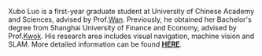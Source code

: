 Xubo Luo is a first-year graduate student at University of Chinese Academy and Sciences, advised by Prof.[Wan](https://people.ucas.ac.cn/~wanxue). Previously, he obtained her Bachelor's degree from Shanghai University of Finance and Economy, advised by Prof.[Kwok](https://itcs.sufe.edu.cn/LlChinese/46/d0/c10100a149200/page.htm). His research area includes visual navigation, machine vision and SLAM. More detailed information can be found [**HERE**](/images/cv.pdf).
